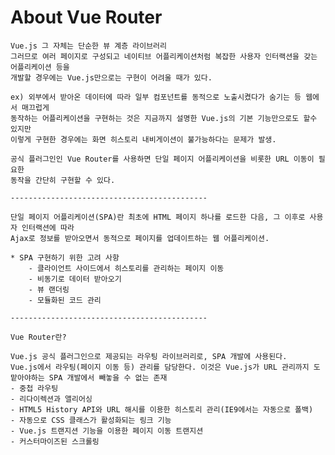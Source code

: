 # About Vue Router

	Vue.js 그 자체는 단순한 뷰 계층 라이브러리
	그러므로 여러 페이지로 구성되고 네이티브 어플리케이션처럼 복잡한 사용자 인터랙션을 갖는 어플리케이션 등을
	개발할 경우에는 Vue.js만으로는 구현이 어려울 때가 있다.
	
	ex) 외부에서 받아온 데이터에 따라 일부 컴포넌트를 동적으로 노출시켰다가 숨기는 등 웹에서 매끄럽게
	동작하는 어플리케이션을 구현하는 것은 지금까지 설명한 Vue.js의 기본 기능만으로도 할수 있지만
	이렇게 구현한 경우에는 화면 히스토리 내비게이션이 불가능하다는 문제가 발생.
	
	공식 플러그인인 Vue Router를 사용하면 단일 페이지 어플리케이션을 비롯한 URL 이동이 필요한
	동작을 간단히 구현할 수 있다.
	
	--------------------------------------------
	
	단일 페이지 어플리케이션(SPA)란 최초에 HTML 페이지 하나를 로드한 다음, 그 이후로 사용자 인터랙션에 따라
	Ajax로 정보를 받아오면서 동적으로 페이지를 업데이트하는 웹 어플리케이션.
	
	* SPA 구현하기 위한 고려 사항
		- 클라이언트 사이드에서 히스토리를 관리하는 페이지 이동
		- 비동기로 데이터 받아오기
		- 뷰 랜더링
		- 모듈화된 코드 관리
			
	--------------------------------------------
	
	Vue Router란?
	
	Vue.js 공식 플러그인으로 제공되는 라우팅 라이브러리로, SPA 개발에 사용된다.
	Vue.js에서 라우팅(페이지 이동 등) 관리를 담당한다. 이것은 Vue.js가 URL 관리까지 도맡아야하는 SPA 개발에서 빼놓을 수 없는 존재
	- 중첩 라우팅
	- 리다이렉션과 앨리어싱
	- HTML5 History API와 URL 해시를 이용한 히스토리 관리(IE9에서는 자동으로 폴백)
	- 자동으로 CSS 클래스가 활성화되는 링크 기능
	- Vue.js 트랜지션 기능을 이용한 페이지 이동 트랜지션
	- 커스터마이즈된 스크롤링
